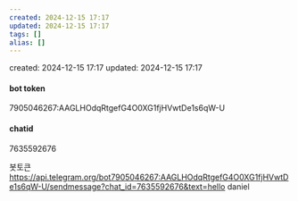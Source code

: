 ```yaml
---
created: 2024-12-15 17:17
updated: 2024-12-15 17:17
tags: []
alias: []
---
```


created: 2024-12-15 17:17
updated: 2024-12-15 17:17


#### bot token
7905046267:AAGLHOdqRtgefG4O0XG1fjHVwtDe1s6qW-U
#### chatid
7635592676


봇토큰
https://api.telegram.org/bot7905046267:AAGLHOdqRtgefG4O0XG1fjHVwtDe1s6qW-U/sendmessage?chat_id=7635592676&text=hello daniel